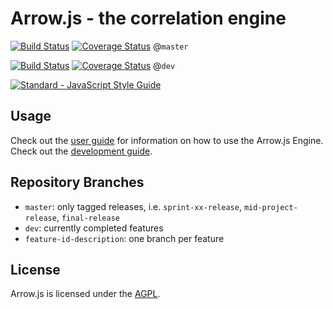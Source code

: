 # Arrow.js - the correlation engine

[![Build Status](https://travis-ci.org/amos-ws16/amos-ws16-arrowjs.svg?branch=master)](https://travis-ci.org/amos-ws16/amos-ws16-arrowjs?branch=master) [![Coverage Status](https://coveralls.io/repos/github/amos-ws16/amos-ws16-arrowjs/badge.svg?branch=master)](https://coveralls.io/github/amos-ws16/amos-ws16-arrowjs?branch=master)
@`master`

[![Build Status](https://travis-ci.org/amos-ws16/amos-ws16-arrowjs.svg?branch=dev)](https://travis-ci.org/amos-ws16/amos-ws16-arrowjs?branch=dev) [![Coverage Status](https://coveralls.io/repos/github/amos-ws16/amos-ws16-arrowjs/badge.svg?branch=dev)](https://coveralls.io/github/amos-ws16/amos-ws16-arrowjs?branch=dev)
@`dev`

[![Standard - JavaScript Style Guide](https://cdn.rawgit.com/feross/standard/master/badge.svg)](https://github.com/feross/standard)


## Usage

Check out the [user guide](docs/user-guide.md) for information on how to use the Arrow.js Engine.
Check out the [development guide](docs/development-guide.md).

## Repository Branches
  + `master`: only tagged releases, i.e. `sprint-xx-release`,
    `mid-project-release`, `final-release`
  + `dev`: currently completed features
  + `feature-id-description`: one branch per feature

## License

Arrow.js is licensed under the [AGPL](LICENSE.md).
